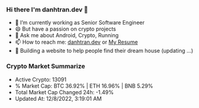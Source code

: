 ### Hi there I'm danhtran.dev 👋

- 🔭 I’m currently working as Senior Software Engineer
- 😄 But have a passion on crypto projects
- 💬 Ask me about Android, Crypto, Running 
- 📫 How to reach me: <a href="https://danhtran.dev" target="_blank">danhtran.dev</a> or <a href="Dan-Resume.pdf" target="_blank">My Resume</a>
- 🌱 Building a website to help people find their dream house (updating ...)

### Crypto Market Summarize
- Active Crypto: 13091
- % Market Cap: BTC 36.92% | ETH 16.96% | BNB 5.29%
- Total Market Cap Changed 24h: -1.49%
- Updated At: 12/8/2022, 3:19:01 AM
